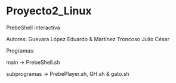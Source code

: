 # Proyecto2_Linux
PrebeShell interactiva

Autores: Guevara López Eduardo & Martínez Troncoso Julio César

Programas:

main -> PrebeShell.sh

subprogramas -> PrebePlayer.sh, GH.sh & gato.sh 
